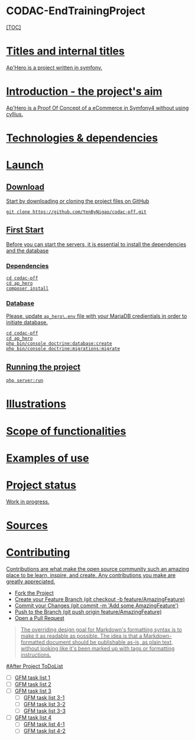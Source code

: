 # CODAC-EndTrainingProject
 <a href="https://img.shields.io/github/languages/count/YenByNigao/codac-pff">  <a href="https://img.shields.io/github/languages/top/YenByNigao/codac-pff">  <a href="https://img.shields.io/github/repo-size/YenByNigao/codac-pff"> <a href="https://img.shields.io/github/v/tag/YenByNigao/codac-pff"> <a href="https://img.shields.io/website?url=https%3A%2F%2Fwww.clikeat.re"> <a href="https://img.shields.io/github/commit-activity/w/YenByNigao/codac-pff">  <a href="https://img.shields.io/github/last-commit/YenByNigao/codac-pff">  <a href="https://img.shields.io/github/contributors/YenByNigao/codac-pff">

[TOC]

# Titles and internal titles
Ap'Hero is a project written in symfony.

# Introduction - the project's aim

Ap'Hero is a Proof Of Concept of a eCommerce in Symfony4 without using cyllius.

# Technologies & dependencies


# Launch

## Download
Start by downloading or cloning the project files on GitHub
```shell
git clone https://github.com/YenByNigao/codac-pff.git
```
## First Start
Before you can start the servers, it is essential to install the dependencies and the database
### Dependencies
```shell
cd codac-pff
cd ap_hero
composer install
```
### Database
Please, update `ap_hero\.env` file with your MariaDB credientials in order to initiate database.
```shell
cd codac-pff
cd ap_hero
php bin/console doctrine:database:create
php bin/console doctrine:migrations:migrate
```
## Running the project
```shell
php server:run
```


# Illustrations

# Scope of functionalities

# Examples of use

# Project status
Work in progress.

# Sources

# Contributing
Contributions are what make the open source community such an amazing place to be learn, inspire, and create. Any contributions you make are greatly appreciated.

- Fork the Project
- Create your Feature Branch (git checkout -b feature/AmazingFeature)
- Commit your Changes (git commit -m 'Add some AmazingFeature')
- Push to the Branch (git push origin feature/AmazingFeature)
- Open a Pull Request



> The overriding design goal for Markdown's
> formatting syntax is to make it as readable
> as possible. The idea is that a
> Markdown-formatted document should be
> publishable as-is, as plain text, without
> looking like it's been marked up with tags
> or formatting instructions.



#After Project ToDoList

- [ ] GFM task list 1
- [ ] GFM task list 2
- [ ] GFM task list 3
    - [ ] GFM task list 3-1
    - [ ] GFM task list 3-2
    - [ ] GFM task list 3-3
- [ ] GFM task list 4
    - [ ] GFM task list 4-1
    - [ ] GFM task list 4-2
